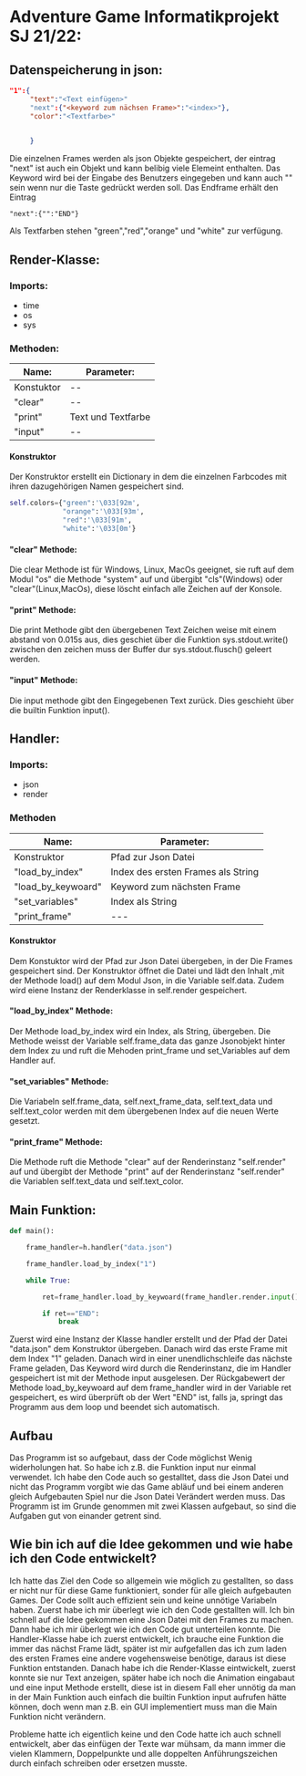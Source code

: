 # Adventure Game Informatikprojekt SJ 21/22:



## Datenspeicherung in json:
``` json
"1":{
     "text":"<Text einfügen>"
     "next":{"<keyword zum nächsen Frame>":"<index>"},
     "color":"<Textfarbe>"
     

     }
```
 Die einzelnen Frames werden als json Objekte gespeichert, der eintrag "next" ist auch ein Objekt und kann belibig viele Elemeint enthalten. Das Keyword wird bei der Eingabe des Benutzers eingegeben und kann auch "" sein wenn nur die Taste <Return> gedrückt werden soll.
 Das Endframe erhält den Eintrag
 ```
 "next":{"":"END"}
 ```
 Als Textfarben stehen "green","red","orange" und "white" zur verfügung.  
 
 

 
## Render-Klasse:

### Imports:
- time
- os
- sys


### Methoden:

|Name:|Parameter:|
|---|---|
|Konstuktor|--|
|"clear"|--|
|"print"|Text und Textfarbe|
|"input"|--|


#### Konstruktor
Der Konstruktor erstellt ein Dictionary in dem die einzelnen Farbcodes mit ihren dazugehörigen Namen gespeichert sind.
``` python
self.colors={"green":'\033[92m',
             "orange":'\033[93m',
             "red":'\033[91m',
             "white":'\033[0m'}
```

#### "clear" Methode:
Die clear Methode ist für Windows, Linux, MacOs geeignet, sie ruft auf dem Modul "os" die Methode "system" auf und übergibt "cls"(Windows) oder "clear"(Linux,MacOs), diese löscht einfach alle Zeichen auf der Konsole.

#### "print" Methode:
Die print Methode gibt den übergebenen Text Zeichen weise mit einem abstand von 0.015s aus, dies geschiet über die Funktion sys.stdout.write() zwischen den zeichen muss der Buffer dur sys.stdout.flusch() geleert werden.

#### "input" Methode:
Die input methode gibt den Eingegebenen Text zurück. Dies geschieht über die builtin Funktion input().



## Handler:
### Imports:
- json
- render

### Methoden
|Name:|Parameter:|
|---|---|
|Konstruktor|Pfad zur Json Datei|
|"load_by_index"|Index des ersten Frames als String|
|"load_by_keywoard"|Keyword zum nächsten Frame|
|"set_variables"|Index als String|
|"print_frame"|---|

#### Konstruktor 
Dem Konstuktor wird der Pfad zur Json Datei übergeben, in der Die Frames gespeichert sind.
Der Konstruktor öffnet die Datei und lädt den Inhalt ,mit der Methode load() auf dem Modul Json, in die Variable self.data. Zudem wird eiene Instanz der Renderklasse in self.render gespeichert.

#### "load_by_index" Methode:
Der Methode load_by_index wird ein Index, als String, übergeben. Die Methode weisst der Variable self.frame_data das ganze Jsonobjekt hinter dem Index zu und ruft die Mehoden print_frame und set_Variables auf dem Handler auf.

#### "set_variables" Methode:
Die Variabeln self.frame_data, self.next_frame_data, self.text_data und self.text_color werden mit dem übergebenen Index auf die neuen Werte gesetzt.

#### "print_frame" Methode:
Die Methode ruft die Methode "clear" auf der Renderinstanz "self.render" auf und übergibt der Methode "print" auf der Renderinstanz "self.render" die Variablen self.text_data und self.text_color.

## Main Funktion:


``` python
def main():

    frame_handler=h.handler("data.json")

    frame_handler.load_by_index("1")

    while True:

        ret=frame_handler.load_by_keywoard(frame_handler.render.input())

        if ret=="END":
            break

```

Zuerst wird eine Instanz der Klasse handler erstellt und der Pfad der Datei "data.json" dem Konstruktor übergeben. Danach wird das erste Frame mit dem Index "1" geladen.
Danach wird in einer unendlichschleife das nächste Frame geladen, Das Keyword wird durch die Renderinstanz, die im Handler gespeichert ist mit der Methode input ausgelesen. Der Rückgabewert der Methode load_by_keywoard auf dem frame_handler wird in der Variable ret gespeichert, es wird überprüft ob der Wert "END" ist, falls ja, springt das Programm aus dem loop und beendet sich automatisch.

## Aufbau

Das Programm ist so aufgebaut, dass der Code möglichst Wenig widerholungen hat. So habe ich z.B. die Funktion input nur einmal verwendet. Ich habe den Code auch so gestalltet, dass die Json Datei und nicht das Programm vorgibt wie das Game abläuf und bei einem anderen gleich Aufgebauten Spiel nur die Json Datei Verändert werden muss. Das Programm ist im Grunde genommen mit zwei Klassen aufgebaut, so sind die Aufgaben gut von einander getrent sind.


## Wie bin ich auf die Idee gekommen und wie habe ich den Code entwickelt?

Ich hatte das Ziel den Code so allgemein wie möglich zu gestallten, so dass er nicht nur für diese Game funktioniert, sonder für alle gleich aufgebauten Games. Der Code sollt auch effizient sein und keine unnötige Variabeln haben.
Zuerst habe ich mir überlegt wie ich den Code gestallten will. Ich bin schnell auf die Idee gekommen eine Json Datei mit den Frames zu machen. Dann habe ich mir überlegt wie ich den Code gut unterteilen konnte. Die Handler-Klasse habe ich zuerst entwickelt, ich brauche eine Funktion die immer das nächst Frame lädt, später ist mir aufgefallen das ich zum laden des ersten Frames eine andere vogehensweise benötige, daraus ist diese Funktion entstanden. Danach habe ich die Render-Klasse eintwickelt, zuerst konnte sie nur Text anzeigen, später habe ich noch die Animation eingabaut und eine input Methode erstellt, diese ist in diesem Fall eher unnötig da man in der Main Funktion auch einfach die builtin Funktion input aufrufen hätte können, doch wenn man z.B. ein GUI implementiert muss man die Main Funktion nicht verändern. 

Probleme hatte ich eigentlich keine und den Code hatte ich auch schnell entwickelt, aber das einfügen der Texte war mühsam, da mann immer die vielen Klammern, Doppelpunkte und alle doppelten Anführungszeichen durch einfach schreiben oder ersetzen musste.

